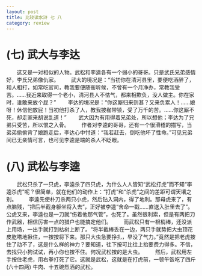 ```yaml
---
layout: post
title: 比较读水浒 七 八
category: review
---
```


# (七) 武大与李达
　　这又是一对相似的人物。武松和李逵各有一个弱小的哥哥。只是武氏兄弟感情好，李氏兄弟像仇家。
　　武大的境况是：“当初你在清河县里，要便吃酒醉了，和人相打，如常吃官司，教我要便随衙听候，不曾有一个月净办，常教我受苦。……我近来取得一个老小，清河县人不怯气，都来相欺负，没人做主。你在家时，谁敢来放个屁？”
　　李达的境况是：“你这厮归来则甚？又来负累人！……娘呀！休信他放屁！当初他打杀了人，教我披枷带锁，受了万千的苦。……你这厮不死，却走家来胡说乱道！”
　　武大因为有用得着兄弟处，所以想他；李达为了兄弟只受苦，所以恨之入骨。
　　作者对李逵的哥哥，还有一个很滑稽的描写，当弟弟偷偷背了娘跑走后，李达心中忖道：“我若赶去，倒吃他坏了性命。”可见兄弟间已无亲情可言，也可见李逵是端的杀人不眨眼。

# (八) 武松与李逵
　　武松只杀了一只虎，李逵杀了四只虎，为什么人人皆知“武松打虎”而不知“李逵杀虎”呢？很简单，就在他们的动作上：“打虎”和“杀虎”之间的差距可谓天壤之别。
　　李逵先使朴刀杀两只小虎，然后钻入洞内，得了地利。那母虎来了，有点脑残，“把后半截身躯坐将入去”，正好被李逵“舍命一戳……直送入肚里去了”。公虎又来，李逵也是一刀就“伤着他那气管”，也死了。虽然很利索，但是有两把刀作武器，相信厉害一点的猎户也能搞定他们。
　　而武松只有一根梢棒，还没派上用场，一出手就打到枯树上断了。“将半截棒丢在一边，两只手就势把大虫顶花皮肐嗒地揪住，一按按将下来。那只大虫急要挣扎，早没了气力。”竟然是把老虎按住了动不了，这是什么样的神力？要知道，往下按可比往上抬要费力得多。不信，去找只小狗试试，再小你也按不住。何况武松按的是大虫。
　　然后，武松用左手按住老虎，用右拳打死了它。这就是武松，这就是在打虎前，一顿午饭吃了四斤 (六十四两) 牛肉、十五碗烈酒的武松。
